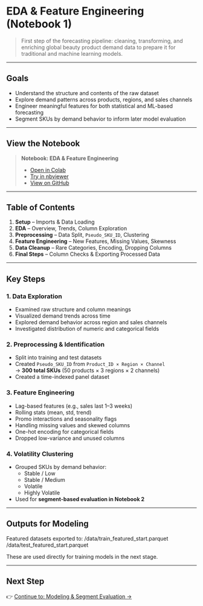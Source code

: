 # EDA & Feature Engineering (Notebook 1)

> First step of the forecasting pipeline: cleaning, transforming, and enriching global beauty product demand data to prepare it for traditional and machine learning models.

---

## Goals

- Understand the structure and contents of the raw dataset
- Explore demand patterns across products, regions, and sales channels
- Engineer meaningful features for both statistical and ML-based forecasting
- Segment SKUs by demand behavior to inform later model evaluation

---

## View the Notebook
> **Notebook: EDA & Feature Engineering**  
> - [Open in Colab](https://colab.research.google.com/github/Timensider/beauty-product-demand-forecasting/blob/main/notebooks/project_1_eda_preprocessing.ipynb)  
> - [Try in nbviewer](https://nbviewer.org/url/raw.githubusercontent.com/Timensider/beauty-product-demand-forecasting/main/notebooks/project_1_eda_preprocessing.ipynb)  
> - [View on GitHub](https://github.com/Timensider/beauty-product-demand-forecasting/blob/main/notebooks/project_1_eda_preprocessing.ipynb)

---

## Table of Contents

1. **Setup** – Imports & Data Loading  
2. **EDA** – Overview, Trends, Column Exploration  
3. **Preprocessing** – Data Split, `Pseudo_SKU_ID`, Clustering  
4. **Feature Engineering** – New Features, Missing Values, Skewness  
5. **Data Cleanup** – Rare Categories, Encoding, Dropping Columns  
6. **Final Steps** – Column Checks & Exporting Processed Data  

---

## Key Steps

### 1. Data Exploration
- Examined raw structure and column meanings
- Visualized demand trends across time
- Explored demand behavior across region and sales channels
- Investigated distribution of numeric and categorical fields

### 2. Preprocessing & Identification
- Split into training and test datasets
- Created `Pseudo_SKU_ID` from `Product_ID × Region × Channel`  
  → **300 total SKUs** (50 products × 3 regions × 2 channels)
- Created a time-indexed panel dataset

### 3. Feature Engineering
- Lag-based features (e.g., sales last 1–3 weeks)
- Rolling stats (mean, std, trend)
- Promo interactions and seasonality flags
- Handling missing values and skewed columns
- One-hot encoding for categorical fields
- Dropped low-variance and unused columns

### 4. Volatility Clustering
- Grouped SKUs by demand behavior:
  - Stable / Low
  - Stable / Medium
  - Volatile
  - Highly Volatile
- Used for **segment-based evaluation in Notebook 2**

---

## Outputs for Modeling

Featured datasets exported to:
/data/train_featured_start.parquet
/data/test_featured_start.parquet

These are used directly for training models in the next stage.

---

## Next Step

👉 [Continue to: Modeling & Segment Evaluation →](README_modeling.md)